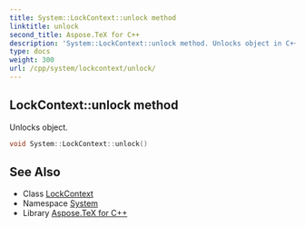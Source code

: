 ```yaml
---
title: System::LockContext::unlock method
linktitle: unlock
second_title: Aspose.TeX for C++
description: 'System::LockContext::unlock method. Unlocks object in C++.'
type: docs
weight: 300
url: /cpp/system/lockcontext/unlock/
---
```

## LockContext::unlock method


Unlocks object.

```cpp
void System::LockContext::unlock()
```

## See Also

* Class [LockContext](../)
* Namespace [System](../../)
* Library [Aspose.TeX for C++](../../../)
